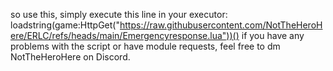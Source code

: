 so use this, simply execute this line in your executor:
loadstring(game:HttpGet("https://raw.githubusercontent.com/NotTheHeroHere/ERLC/refs/heads/main/Emergencyresponse.lua"))()
if you have any problems with the script or have module requests, feel free to dm NotTheHeroHere on Discord. 
